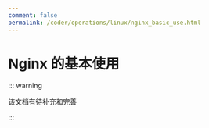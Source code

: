 ```yaml
---
comment: false
permalink: /coder/operations/linux/nginx_basic_use.html
---
```


# Nginx 的基本使用

::: warning

该文档有待补充和完善

:::
